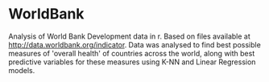# WorldBank
Analysis of World Bank Development data in r.
Based on files available at http://data.worldbank.org/indicator.
Data was analysed to find best possible measures of 'overall health' of countries across the world, along with best predictive variables for these measures using K-NN and Linear Regression models.

